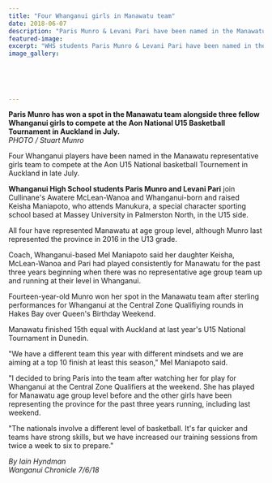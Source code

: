```yaml
---
title: "Four Whanganui girls in Manawatu team"
date: 2018-06-07
description: "Paris Munro & Levani Pari have been named in the Manawatu rep girls team to compete at the National Basketball Tourn..."
featured-image: 
excerpt: "WHS students Paris Munro & Levani Pari have been named in the Manawatu rep girls team to compete at the Aon U15 National Basketball Tournament in Auckland."
image_gallery:
	
	
	
	
	
---
```


<p><strong>Paris Munro has won a spot in the Manawatu team alongside three fellow Whanganui girls to compete at the Aon National U15 Basketball Tournament in Auckland in July.</strong><br /><em>PHOTO / Stuart Munro</em></p>
<p class="element element-paragraph">Four Whanganui players have been named in the Manawatu representative girls team to compete at the Aon U15 National basketball Tournement in Auckland in late July.</p>
<p class="element element-paragraph"><strong>Whanganui High School students Paris Munro and Levani Pari</strong> join Cullinane's Awatere McLean-Wanoa and Whanganui-born and raised Keisha Maniapoto, who attends Manukura, a special character sporting school based at Massey University in Palmerston North, in the U15 side.</p>
<p class="element element-paragraph">All four have represented Manawatu at age group level, although Munro last represented the province in 2016 in the U13 grade.</p>
<p class="element element-paragraph">Coach, Whanganui-based Mel Maniapoto said her daughter Keisha, McLean-Wanoa and Pari had played consistently for Manawatu for the past three years beginning when there was no representative age group team up and running at their level in Whanganui.</p>
<p class="element element-paragraph">Fourteen-year-old Munro won her spot in the Manawatu team after sterling performances for Whanganui at the Central Zone Qualifiying rounds in Hakes Bay over Queen's Birthday Weekend.</p>
<p class="element element-paragraph">Manawatu finished 15th equal with Auckland at last year's U15 National Tournament in Dunedin.</p>
<p class="element element-paragraph">"We have a different team this year with different mindsets and we are aiming at a top 10 finish at least this season," Mel Maniapoto said.</p>
<p class="element element-paragraph">"I decided to bring Paris into the team after watching her for play for Whanganui at the Central Zone Qualifiers at the weekend. She has played for Manawatu age group level before and the other girls have been representing the province for the past three years running, including last weekend.</p>
<p class="element element-paragraph">"The nationals involve a different level of basketball. It's far quicker and teams have strong skills, but we have increased our training sessions from twice a week to six to prepare."</p>
<p><em>By Iain Hyndman<br />Wanganui Chronicle 7/6/18</em></p>

